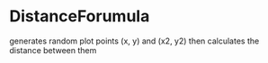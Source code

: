 # DistanceForumula
generates random plot points (x, y) and (x2, y2) then calculates the distance between them
